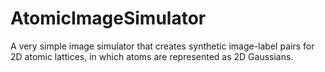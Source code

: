 # AtomicImageSimulator

A very simple image simulator that creates  synthetic image-label pairs for 2D atomic lattices, in which atoms are represented as 2D Gaussians.
